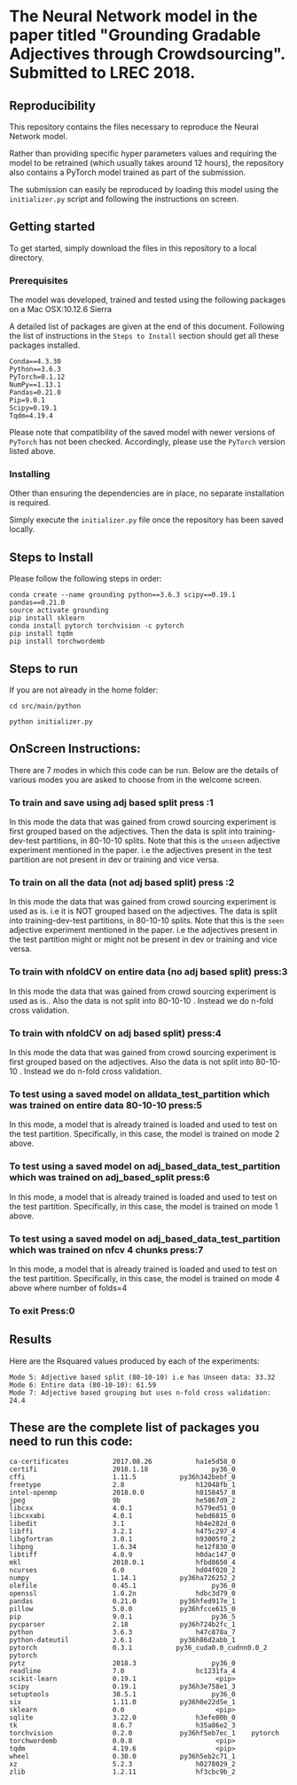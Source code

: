 # The Neural Network model in the paper titled "Grounding Gradable Adjectives through Crowdsourcing". Submitted to  LREC 2018.


## Reproducibility

This repository contains the files necessary to reproduce the Neural Network model.

Rather than providing specific hyper parameters values and requiring the model to be
retrained (which usually takes around 12 hours), the repository also contains a PyTorch
model trained as part of the submission.

The submission can easily be reproduced by loading this model using the
`initializer.py` script and following the instructions on screen.

## Getting started

To get started, simply download the files in this repository to a local
directory.

### Prerequisites
The model was developed, trained and tested using the
following packages on a Mac OSX:10.12.6 Sierra

A detailed list of packages are given at the end of this document.
Following the list of instructions in the `Steps to Install` section should get all these packages installed.

```
Conda==4.3.30
Python==3.6.3
PyTorch=0.1.12
NumPy==1.13.1
Pandas=0.21.0
Pip=9.0.1
Scipy=0.19.1
Tqdm=4.19.4
```




Please note that compatibility of the saved model with newer versions
of `PyTorch` has not been checked. Accordingly, please use the
`PyTorch` version listed above.
### Installing

Other than ensuring the dependencies are in place, no separate
installation is required.

Simply execute the `initializer.py` file once the repository has been
saved locally.

## Steps to Install

Please follow the following steps in order:
```
conda create --name grounding python==3.6.3 scipy==0.19.1 pandas==0.21.0
source activate grounding
pip install sklearn
conda install pytorch torchvision -c pytorch
pip install tqdm
pip install torchwordemb
```

## Steps to run
If you are not already in the home folder:
```
cd src/main/python

python initializer.py
```


## OnScreen Instructions:
There are 7 modes in which this code can be run. Below are the details of various modes you are asked to choose from in the welcome screen.

### To train and save using adj based split press :1
In this mode the data that was gained from crowd sourcing experiment is first grouped based on the adjectives. Then the data is split into training-dev-test partitions, in 80-10-10 splits.
Note that this is the `unseen` adjective experiment mentioned in the paper. i.e the adjectives present in the test partition are not present in dev or training and vice versa.

### To train on all the data (not adj based split) press :2
In this mode the data that was gained from crowd sourcing experiment is used as is. i.e it is NOT grouped based on the adjectives. The data is split into training-dev-test partitions, in 80-10-10 splits.
Note that this is the `seen` adjective experiment mentioned in the paper. i.e the adjectives present in the test partition might or might not be present in dev or training and vice versa.


### To train with nfoldCV on entire data (no adj based split)  press:3
In this mode the data that was gained from crowd sourcing experiment is used as is.. Also the data is not split into 80-10-10 . Instead we do n-fold cross validation.


### To train with nfoldCV on  adj based split)  press:4
In this mode the data that was gained from crowd sourcing experiment is first grouped based on the adjectives. Also the data is not split into 80-10-10 . Instead we do n-fold cross validation.


### To test using a saved model on alldata_test_partition which was trained on entire data 80-10-10 press:5
In this mode, a model that is already trained is loaded and used to test on the test partition. Specifically, in this case, the model is trained on mode 2 above.

### To test using a saved model on adj_based_data_test_partition which was trained on adj_based_split press:6
In this mode, a model that is already trained is loaded and used to test on the test partition. Specifically, in this case, the model is trained on mode 1 above.

### To test using a saved model on adj_based_data_test_partition which was trained on nfcv 4 chunks press:7
In this mode, a model that is already trained is loaded and used to test on the test partition. Specifically, in this case, the model is trained on mode 4 above where number of folds=4

### To exit Press:0

## Results

Here are the Rsquared values produced by each of the experiments:
```
Mode 5: Adjective based split (80-10-10) i.e has Unseen data: 33.32
Mode 6: Entire data (80-10-10): 61.59
Mode 7: Adjective based grouping but uses n-fold cross validation: 24.4
```

##  These are the complete list of packages you need to run this code:


```
ca-certificates           2017.08.26           ha1e5d58_0
certifi                   2018.1.18                py36_0
cffi                      1.11.5           py36h342bebf_0
freetype                  2.8                  h12048fb_1
intel-openmp              2018.0.0             h8158457_8
jpeg                      9b                   he5867d9_2
libcxx                    4.0.1                h579ed51_0
libcxxabi                 4.0.1                hebd6815_0
libedit                   3.1                  hb4e282d_0
libffi                    3.2.1                h475c297_4
libgfortran               3.0.1                h93005f0_2
libpng                    1.6.34               he12f830_0
libtiff                   4.0.9                h0dac147_0
mkl                       2018.0.1             hfbd8650_4
ncurses                   6.0                  hd04f020_2
numpy                     1.14.1           py36ha726252_2
olefile                   0.45.1                   py36_0
openssl                   1.0.2n               hdbc3d79_0
pandas                    0.21.0           py36hfed917e_1
pillow                    5.0.0            py36hfcce615_0
pip                       9.0.1                    py36_5
pycparser                 2.18             py36h724b2fc_1
python                    3.6.3                h47c878a_7
python-dateutil           2.6.1            py36h86d2abb_1
pytorch                   0.3.1           py36_cuda0.0_cudnn0.0_2    pytorch
pytz                      2018.3                   py36_0
readline                  7.0                  hc1231fa_4
scikit-learn              0.19.1                    <pip>
scipy                     0.19.1           py36h3e758e1_3
setuptools                38.5.1                   py36_0
six                       1.11.0           py36h0e22d5e_1
sklearn                   0.0                       <pip>
sqlite                    3.22.0               h3efe00b_0
tk                        8.6.7                h35a86e2_3
torchvision               0.2.0            py36hf5eb7ec_1    pytorch
torchwordemb              0.0.8                     <pip>
tqdm                      4.19.6                    <pip>
wheel                     0.30.0           py36h5eb2c71_1
xz                        5.2.3                h0278029_2
zlib                      1.2.11               hf3cbc9b_2

```